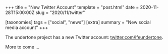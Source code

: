 +++
title = "New Twitter Account"
template = "post.html"
date = 2020-11-28T15:00:00Z
slug = "2020/11/twitter"

[taxonomies]
tags = ["social", "news"]
[extra]
summary = "New social media account"
+++

The undertone project has a new Twitter account: [twitter.com/lfeundertone](https://twitter.com/lfeundertone).

More to come ...

